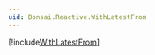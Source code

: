 ```yaml
---
uid: Bonsai.Reactive.WithLatestFrom
---
```


[!include[WithLatestFrom](~/articles/reactive-withlatestfrom.md)]